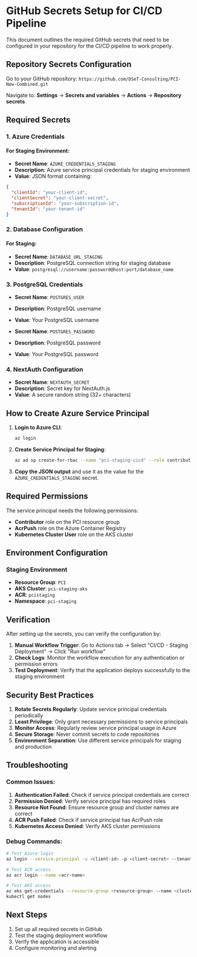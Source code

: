 # GitHub Secrets Setup for CI/CD Pipeline

This document outlines the required GitHub secrets that need to be configured in your repository for the CI/CD pipeline to work properly.

## Repository Secrets Configuration

Go to your GitHub repository: `https://github.com/DSeT-Consulting/PCI-New-Combined.git`

Navigate to: **Settings** → **Secrets and variables** → **Actions** → **Repository secrets**

## Required Secrets

### 1. Azure Credentials

#### For Staging Environment:
- **Secret Name**: `AZURE_CREDENTIALS_STAGING`
- **Description**: Azure service principal credentials for staging environment
- **Value**: JSON format containing:
```json
{
  "clientId": "your-client-id",
  "clientSecret": "your-client-secret",
  "subscriptionId": "your-subscription-id",
  "tenantId": "your-tenant-id"
}
```


### 2. Database Configuration

#### For Staging:
- **Secret Name**: `DATABASE_URL_STAGING`
- **Description**: PostgreSQL connection string for staging database
- **Value**: `postgresql://username:password@host:port/database_name`


### 3. PostgreSQL Credentials

- **Secret Name**: `POSTGRES_USER`
- **Description**: PostgreSQL username
- **Value**: Your PostgreSQL username

- **Secret Name**: `POSTGRES_PASSWORD`
- **Description**: PostgreSQL password
- **Value**: Your PostgreSQL password

### 4. NextAuth Configuration

- **Secret Name**: `NEXTAUTH_SECRET`
- **Description**: Secret key for NextAuth.js
- **Value**: A secure random string (32+ characters)

## How to Create Azure Service Principal

1. **Login to Azure CLI**:
   ```bash
   az login
   ```

2. **Create Service Principal for Staging**:
   ```bash
   az ad sp create-for-rbac --name "pci-staging-cicd" --role contributor --scopes /subscriptions/{subscription-id}/resourceGroups/PCI --sdk-auth
   ```

3. **Copy the JSON output** and use it as the value for the `AZURE_CREDENTIALS_STAGING` secret.

## Required Permissions

The service principal needs the following permissions:
- **Contributor** role on the PCI resource group
- **AcrPush** role on the Azure Container Registry
- **Kubernetes Cluster User** role on the AKS cluster

## Environment Configuration

### Staging Environment
- **Resource Group**: `PCI`
- **AKS Cluster**: `pci-staging-aks`
- **ACR**: `pcistaging`
- **Namespace**: `pci-staging`

## Verification

After setting up the secrets, you can verify the configuration by:

1. **Manual Workflow Trigger**: Go to Actions tab → Select "CI/CD - Staging Deployment" → Click "Run workflow"
2. **Check Logs**: Monitor the workflow execution for any authentication or permission errors
3. **Test Deployment**: Verify that the application deploys successfully to the staging environment

## Security Best Practices

1. **Rotate Secrets Regularly**: Update service principal credentials periodically
2. **Least Privilege**: Only grant necessary permissions to service principals
3. **Monitor Access**: Regularly review service principal usage in Azure
4. **Secure Storage**: Never commit secrets to code repositories
5. **Environment Separation**: Use different service principals for staging and production

## Troubleshooting

### Common Issues:

1. **Authentication Failed**: Check if service principal credentials are correct
2. **Permission Denied**: Verify service principal has required roles
3. **Resource Not Found**: Ensure resource group and cluster names are correct
4. **ACR Push Failed**: Check if service principal has AcrPush role
5. **Kubernetes Access Denied**: Verify AKS cluster permissions

### Debug Commands:

```bash
# Test Azure login
az login --service-principal -u <client-id> -p <client-secret> --tenant <tenant-id>

# Test ACR access
az acr login --name <acr-name>

# Test AKS access
az aks get-credentials --resource-group <resource-group> --name <cluster-name>
kubectl get nodes
```

## Next Steps

1. Set up all required secrets in GitHub
2. Test the staging deployment workflow
3. Verify the application is accessible
4. Configure monitoring and alerting
